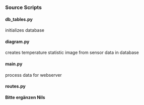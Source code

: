### Source Scripts

#### db_tables.py

initializes database

#### diagram.py

creates temperature statistic image from sensor data in database

#### main.py

process data for webserver

#### routes.py

**Bitte ergänzen Nils**